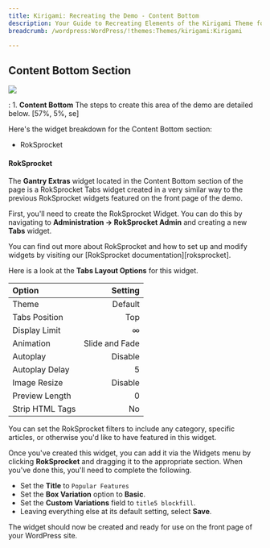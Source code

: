 ```yaml
---
title: Kirigami: Recreating the Demo - Content Bottom
description: Your Guide to Recreating Elements of the Kirigami Theme for WordPress
breadcrumb: /wordpress:WordPress/!themes:Themes/kirigami:Kirigami

---
```


Content Bottom Section
-----
![][demo27]

:   1. **Content Bottom** The steps to create this area of the demo are detailed below. [57%, 5%, se]

Here's the widget breakdown for the Content Bottom section:

* RokSprocket

#### RokSprocket
The **Gantry Extras** widget located in the Content Bottom section of the page is a RokSprocket Tabs widget created in a very similar way to the previous RokSprocket widgets featured on the front page of the demo.

First, you'll need to create the RokSprocket Widget. You can do this by navigating to **Administration -> RokSprocket Admin** and creating a new **Tabs** widget. 

You can find out more about RokSprocket and how to set up and modify widgets by visiting our [RokSprocket documentation][roksprocket].

Here is a look at the **Tabs Layout Options** for this widget.

| Option          |        Setting |  
| :-------------- | -------------: |  
| Theme           |        Default |  
| Tabs Position   |            Top |  
| Display Limit   |              ∞ |  
| Animation       | Slide and Fade |  
| Autoplay        |        Disable |  
| Autoplay Delay  |              5 |  
| Image Resize    |        Disable |  
| Preview Length  |              0 |  
| Strip HTML Tags |             No |  

You can set the RokSprocket filters to include any category, specific articles, or otherwise you'd like to have featured in this widget.

Once you've created this widget, you can add it via the Widgets menu by clicking **RokSprocket** and dragging it to the appropriate section. When you've done this, you'll need to complete the following.

* Set the **Title** to `Popular Features`
* Set the **Box Variation** option to **Basic**.
* Set the **Custom Variations** field to `title5 blockfill`.
* Leaving everything else at its default setting, select **Save**.

The widget should now be created and ready for use on the front page of your WordPress site.

[demo27]: assets/wp_kirigami_demo_5.jpeg